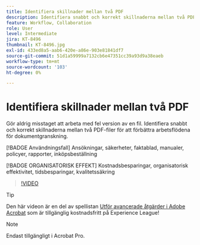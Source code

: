 ```yaml
---
title: Identifiera skillnader mellan två PDF
description: Identifiera snabbt och korrekt skillnaderna mellan två PDF-filer för att förbättra arbetsflödena för dokumentgranskning
feature: Workflow, Collaboration
role: User
level: Intermediate
jira: KT-8496
thumbnail: KT-8496.jpg
exl-id: 433ed8a5-aab6-420e-a86e-903e81841df7
source-git-commit: 51d1a59999a7132cb6e47351cc39a93d9a38eaeb
workflow-type: tm+mt
source-wordcount: '103'
ht-degree: 0%

---
```


# Identifiera skillnader mellan två PDF

Gör aldrig misstaget att arbeta med fel version av en fil. Identifiera snabbt och korrekt skillnaderna mellan två PDF-filer för att förbättra arbetsflödena för dokumentgranskning.

[!BADGE Användningsfall]
Ansökningar, säkerheter, faktablad, manualer, policyer, rapporter, inköpsbeställning

[!BADGE ORGANISATORISK EFFEKT]
Kostnadsbesparingar, organisatorisk effektivitet, tidsbesparingar, kvalitetssäkring

>[!VIDEO](https://video.tv.adobe.com/v/337211?quality=12&learn=on&hidetitle=true)

>[!TIP]
>
>Den här videon är en del av spellistan [Utför avancerade åtgärder i Adobe Acrobat](https://experienceleague.adobe.com/sv/playlists/acrobat-peform-advanced-tasks) som är tillgänglig kostnadsfritt på Experience League!

>[!NOTE]
>
>Endast tillgängligt i Acrobat Pro.

